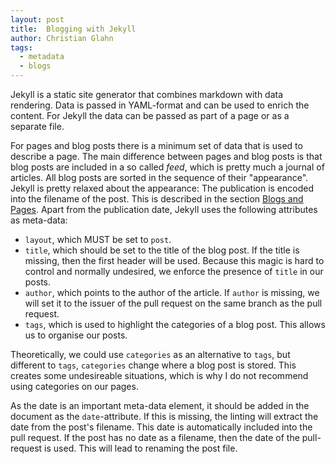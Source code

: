 ```yaml
---
layout: post
title:  Blogging with Jekyll 
author: Christian Glahn
tags: 
  - metadata
  - blogs
---
```


Jekyll is a static site generator that combines markdown with data rendering. Data is passed in YAML-format and can be used to enrich the content. For Jekyll the data can be passed as part of a page or as a separate file. 

For pages and blog posts there is a minimum set of data that is used to describe a page. The main difference between pages and blog posts is that blog posts are included in a so called *feed*, which is pretty much a journal of articles. All blog posts are sorted in the sequence of their "appearance". Jekyll is pretty relaxed about the appearance: The publication is encoded into the filename of the post. This is described in the section [Blogs and Pages](/blogs.md). Apart from the publication date, Jekyll uses the following attributes as meta-data:

- `layout`, which MUST be set to `post`. 
- `title`, which should be set to the title of the blog post. If the title is missing, then the first header will be used. Because this magic is hard to control and normally undesired, we enforce the presence of `title` in our posts. 
- `author`, which points to the author of the article. If `author` is missing, we will set it to the issuer of the pull request on the same branch as the pull request. 
- `tags`, which is used to highlight the categories of a blog post. This allows us to organise our posts.

Theoretically, we could use `categories` as an alternative to `tags`, but different to `tags`, `categories` change where a blog post is stored. This creates some undesireable situations, which is why I do not recommend using categories on our pages. 

As the date is an important meta-data element, it should be added in the document as the `date`-attribute. If this is missing, the linting will extract the date from the post's filename. This date is automatically included into the pull request. If the post has no date as a filename, then the date of the pull-request is used. This will lead to renaming the post file.
